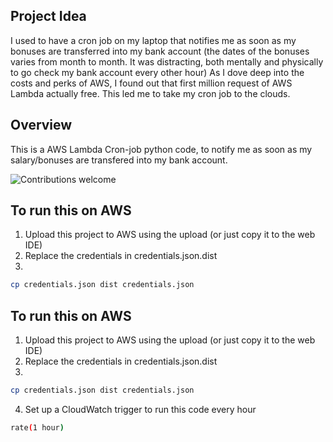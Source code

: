 ## Project Idea
I used to have a cron job on my laptop that notifies me as soon as my bonuses are transferred into my bank account (the dates of the bonuses varies from month to month. It was distracting, both mentally and physically to go check my bank account every other hour) As I dove deep into the costs and perks of AWS, I found out that first million request of AWS Lambda  actually free. This led me to take my cron job to the clouds.

## Overview
This is a AWS Lambda Cron-job python code, to notify me as soon as my salary/bonuses are transfered into my bank account.

![Contributions welcome](https://img.shields.io/badge/contributions-welcome-orange.svg)

## To run this on AWS
1) Upload this project to AWS using the upload (or just copy it to the web IDE)
2) Replace the credentials in credentials.json.dist
3)
```bash
cp credentials.json dist credentials.json
```


## To run this on AWS
1) Upload this project to AWS using the upload (or just copy it to the web IDE)
2) Replace the credentials in credentials.json.dist
3)
```bash
cp credentials.json dist credentials.json
```
4) Set up a CloudWatch trigger to run this code every hour 
```bash
rate(1 hour)
```
